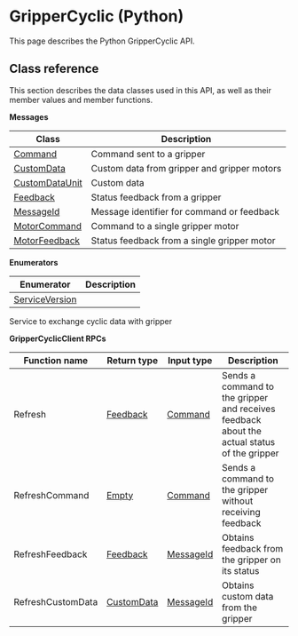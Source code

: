 # GripperCyclic \(Python\)

This page describes the Python GripperCyclic API.

## Class reference

This section describes the data classes used in this API, as well as their member values and member functions.

 **Messages** 

|Class|Description|
|-----|-----------|
|[Command](../messages/GripperCyclic/Command.md#)|Command sent to a gripper|
|[CustomData](../messages/GripperCyclic/CustomData.md#)|Custom data from gripper and gripper motors|
|[CustomDataUnit](../messages/GripperCyclic/CustomDataUnit.md#)|Custom data|
|[Feedback](../messages/GripperCyclic/Feedback.md#)|Status feedback from a gripper|
|[MessageId](../messages/GripperCyclic/MessageId.md#)|Message identifier for command or feedback|
|[MotorCommand](../messages/GripperCyclic/MotorCommand.md#)|Command to a single gripper motor|
|[MotorFeedback](../messages/GripperCyclic/MotorFeedback.md#)|Status feedback from a single gripper motor|

 **Enumerators** 

|Enumerator|Description|
|----------|-----------|
|[ServiceVersion](../enums/GripperCyclic/ServiceVersion.md#)| |

Service to exchange cyclic data with gripper

 **GripperCyclicClient RPCs** 

|Function name|Return type|Input type|Description|
|-------------|-----------|----------|-----------|
|Refresh|[Feedback](../messages/GripperCyclic/Feedback.md#)|[Command](../messages/GripperCyclic/Command.md#)|Sends a command to the gripper and receives feedback about the actual status of the gripper|
|RefreshCommand|[Empty](../messages/Common/Empty.md#)|[Command](../messages/GripperCyclic/Command.md#)|Sends a command to the gripper without receiving feedback|
|RefreshFeedback|[Feedback](../messages/GripperCyclic/Feedback.md#)|[MessageId](../messages/GripperCyclic/MessageId.md#)|Obtains feedback from the gripper on its status|
|RefreshCustomData|[CustomData](../messages/GripperCyclic/CustomData.md#)|[MessageId](../messages/GripperCyclic/MessageId.md#)|Obtains custom data from the gripper|


